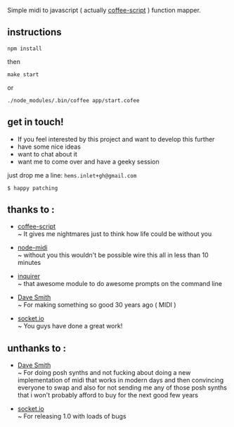 Simple midi to javascript ( actually [coffee-script](http://coffeescript.org/) ) function mapper.

## instructions

````
npm install
````

then

````
make start
````

or

````
./node_modules/.bin/coffee app/start.cofee
````

## get in touch!

 - If you feel interested by this project and want to develop this further
 - have some nice ideas 
 - want to chat about it
 - want me to come over and have a geeky session  

just drop me a line: ````hems.inlet+gh@gmail.com````

````
$ happy patching
````

## thanks to :  
 * [coffee-script](http://coffeescript.org/)  
 ~ It gives me nightmares just to think how life could be without you

 * [node-midi](https://github.com/justinlatimer/node-midi)  
 ~ without you this wouldn't be possible wire this all in less than 10 minutes 

 * [inquirer](https://www.npmjs.org/package/inquirer)  
 ~ that awesome module to do awesome prompts on the command line  

 * [Dave Smith](http://www.davesmithinstruments.com/)  
 ~ For making something so good 30 years ago ( MIDI )

 * [socket.io](http://socket.io/)  
 ~ You guys have done a great work!

## unthanks to :  

 * [Dave Smith](http://www.davesmithinstruments.com/)  
 ~ For doing posh synths and not fucking about doing a new implementation of
 midi that works in modern days and then convincing everyone to swap and also
 for not sending me any of those posh synths that i won't probably afford to
 buy for the next good few years

 * [socket.io](http://socket.io/)  
 ~ For releasing 1.0 with loads of bugs